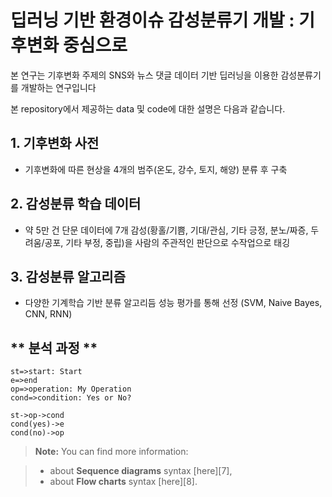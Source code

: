 # 딥러닝 기반 환경이슈 감성분류기 개발 : 기후변화 중심으로
  
  본 연구는 기후변화 주제의 SNS와 뉴스 댓글 데이터 기반 딥러닝을 이용한 감성분류기를 개발하는 연구입니다
  
  본 repository에서 제공하는 data 및 code에 대한 설명은 다음과 같습니다.

## **1. 기후변화 사전**
- 기후변화에 따른 현상을 4개의 범주(온도, 강수, 토지, 해양) 분류 후 구축

## **2. 감성분류 학습 데이터**
- 약 5만 건 단문 데이터에 7개 감성(황홀/기쁨, 기대/관심, 기타 긍정, 분노/짜증, 두려움/공포, 기타 부정, 중립)을
 사람의 주관적인 판단으로 수작업으로 태깅 

## **3. 감성분류 알고리즘**
- 다양한 기계학습 기반 분류 알고리듬 성능 평가를 통해 선정 (SVM, Naive Bayes, CNN, RNN)

## ** 분석 과정 **

```flow
st=>start: Start
e=>end
op=>operation: My Operation
cond=>condition: Yes or No?

st->op->cond
cond(yes)->e
cond(no)->op
```

> **Note:** You can find more information:

> - about **Sequence diagrams** syntax [here][7],
> - about **Flow charts** syntax [here][8].
